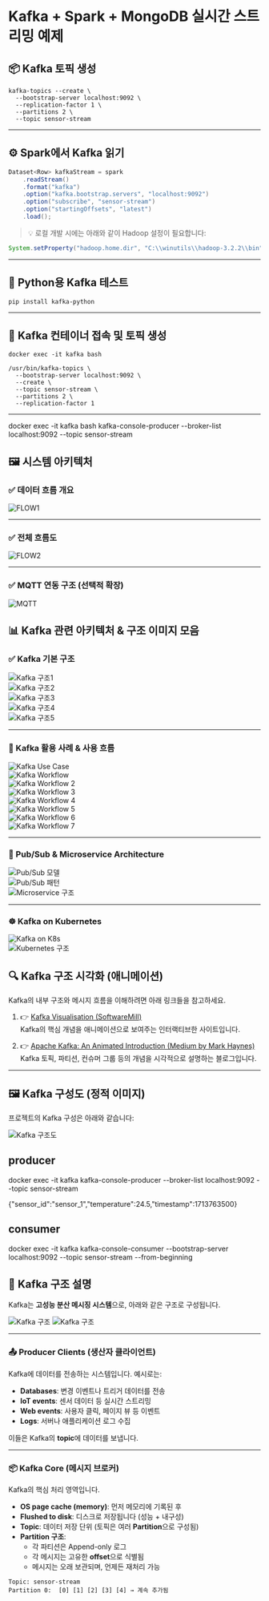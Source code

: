 # Kafka + Spark + MongoDB 실시간 스트리밍 예제

## 📦 Kafka 토픽 생성

```
kafka-topics --create \
  --bootstrap-server localhost:9092 \
  --replication-factor 1 \
  --partitions 2 \
  --topic sensor-stream
```

---

## ⚙️ Spark에서 Kafka 읽기

```java
Dataset<Row> kafkaStream = spark
    .readStream()
    .format("kafka")
    .option("kafka.bootstrap.servers", "localhost:9092")
    .option("subscribe", "sensor-stream")
    .option("startingOffsets", "latest")
    .load();
```

> 💡 로컬 개발 시에는 아래와 같이 Hadoop 설정이 필요합니다:

```java
System.setProperty("hadoop.home.dir", "C:\\winutils\\hadoop-3.2.2\\bin");
```

---

## 🐍 Python용 Kafka 테스트

```
pip install kafka-python
```

---

## 🧪 Kafka 컨테이너 접속 및 토픽 생성

```
docker exec -it kafka bash

/usr/bin/kafka-topics \
  --bootstrap-server localhost:9092 \
  --create \
  --topic sensor-stream \
  --partitions 2 \
  --replication-factor 1
```

---

docker exec -it kafka bash
kafka-console-producer --broker-list localhost:9092 --topic sensor-stream


## 🖼 시스템 아키텍처

### ✅ 데이터 흐름 개요

![FLOW1](./FLOW1.png)

---

### ✅ 전체 흐름도

![FLOW2](./FLOW2.png)

---

### ✅ MQTT 연동 구조 (선택적 확장)

![MQTT](./MQTT.jpg)

## 📊 Kafka 관련 아키텍처 & 구조 이미지 모음

### ✅ Kafka 기본 구조

![Kafka 구조1](./images/kafka_1.PNG)  
![Kafka 구조2](./images/kafka_2.PNG)  
![Kafka 구조3](./images/kafka_3.PNG)  
![Kafka 구조4](./images/kafka_4.PNG)  
![Kafka 구조5](./images/kafka_5.PNG)  

---

### 📌 Kafka 활용 사례 & 사용 흐름

![Kafka Use Case](./images/kafka_use_case.jpg)  
![Kafka Workflow](./images/kafka_workflow.gif)  
![Kafka Workflow 2](./images/kafka_workflow2.gif)  
![Kafka Workflow 3](./images/kafka_workflow3.gif)  
![Kafka Workflow 4](./images/kafka_workflow4.gif)  
![Kafka Workflow 5](./images/kafka_workflow5.gif)  
![Kafka Workflow 6](./images/kafka_workflow6.gif)  
![Kafka Workflow 7](./images/kafka_workflow7.gif)  

---

### 🔁 Pub/Sub & Microservice Architecture

![Pub/Sub 모델](./images/kafka_workflow6.gif)  
![Pub/Sub 패턴](./images/kafka_workflow7.gif)  
![Microservice 구조](./images/micro_service_architecture.gif)

---

### ☸️ Kafka on Kubernetes

![Kafka on K8s](./images/k8s_cluster.gif)  
![Kubernetes 구조](./images/kubernetes.jpg)


## 🔍 Kafka 구조 시각화 (애니메이션)

Kafka의 내부 구조와 메시지 흐름을 이해하려면 아래 링크들을 참고하세요.

1. 👉 [Kafka Visualisation (SoftwareMill)](https://softwaremill.com/kafka-visualisation/)  
   Kafka의 핵심 개념을 애니메이션으로 보여주는 인터랙티브한 사이트입니다.

2. 👉 [Apache Kafka: An Animated Introduction (Medium by Mark Haynes)](https://medium.com/@mark-haynes/apache-kafka-an-animated-introduction-a553ca57a8a1)  
   Kafka 토픽, 파티션, 컨슈머 그룹 등의 개념을 시각적으로 설명하는 블로그입니다.

---

## 🖼️ Kafka 구성도 (정적 이미지)

프로젝트의 Kafka 구성은 아래와 같습니다:

![Kafka 구조도](./images/kafka_1.PNG)

## producer 
docker exec -it kafka kafka-console-producer --broker-list localhost:9092 --topic sensor-stream

{"sensor_id":"sensor_1","temperature":24.5,"timestamp":1713763500}

## consumer
docker exec -it kafka kafka-console-consumer --bootstrap-server localhost:9092 --topic sensor-stream --from-beginning

## 🔄 Kafka 구조 설명

Kafka는 **고성능 분산 메시징 시스템**으로, 아래와 같은 구조로 구성됩니다.

![Kafka 구조](./images/kafka-architecture-diagram.PNG)
![Kafka 구조](./images/kafka-architecture-diagram2.PNG)

---

### 📤 Producer Clients (생산자 클라이언트)

Kafka에 데이터를 전송하는 시스템입니다. 예시로는:

- **Databases**: 변경 이벤트나 트리거 데이터를 전송
- **IoT events**: 센서 데이터 등 실시간 스트리밍
- **Web events**: 사용자 클릭, 페이지 뷰 등 이벤트
- **Logs**: 서버나 애플리케이션 로그 수집

이들은 Kafka의 **topic**에 데이터를 보냅니다.

---

### 📦 Kafka Core (메시지 브로커)

Kafka의 핵심 처리 영역입니다.

- **OS page cache (memory)**: 먼저 메모리에 기록된 후
- **Flushed to disk**: 디스크로 저장됩니다 (성능 + 내구성)
- **Topic**: 데이터 저장 단위 (토픽은 여러 **Partition**으로 구성됨)
- **Partition 구조**:
  - 각 파티션은 Append-only 로그
  - 각 메시지는 고유한 **offset**으로 식별됨
  - 메시지는 오래 보관되며, 언제든 재처리 가능

```text
Topic: sensor-stream
Partition 0:  [0] [1] [2] [3] [4] → 계속 추가됨


